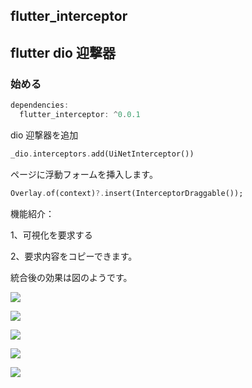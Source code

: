 ## flutter_interceptor
## flutter dio 迎撃器

### 始める

```dart
dependencies:
  flutter_interceptor: ^0.0.1
```

dio 迎撃器を追加

```dart
_dio.interceptors.add(UiNetInterceptor())
```

ページに浮動フォームを挿入します。

```dart
Overlay.of(context)?.insert(InterceptorDraggable());
```

機能紹介：

1、可視化を要求する

2、要求内容をコピーできます。

統合後の効果は図のようです。

![](art/1.jpg)

![](art/2.jpg)

![](art/3.jpg)

![](art/4.jpg)

![](art/5.jpg)

